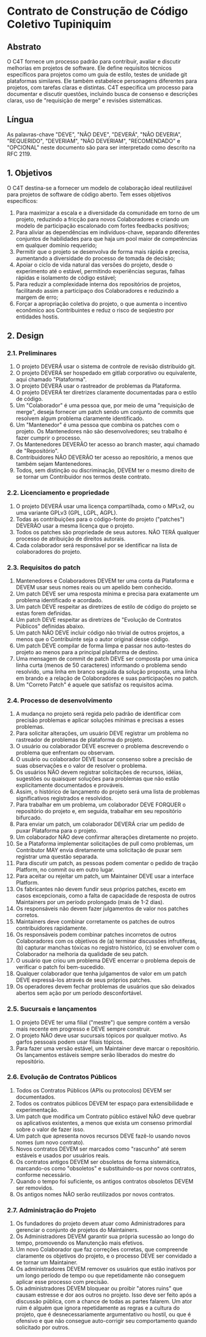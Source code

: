 # Contrato de Construção de Código Coletivo Tupiniquim 

## Abstrato
O C4T fornece um processo padrão para contribuir, avaliar e discutir melhorias em projetos de software. Ele define requisitos técnicos específicos para projetos como um guia de estilo, testes de unidade git plataformas similares. Ele também estabelece personagens diferentes para projetos, com tarefas claras e distintas. C4T especifica um processo para documentar e discutir questões, incluindo busca de consenso e descrições claras, uso de "requisição de merge" e revisões sistemáticas.

## Língua
As palavras-chave "DEVE", "NÃO DEVE", "DEVERÁ", "NÃO DEVERIA", "REQUERIDO", "DEVERIAM", "NÃO DEVERIAM", "RECOMENDADO" e "OPCIONAL" neste documento são para ser interpretado como descrito na RFC 2119.

## 1. Objetivos
O C4T destina-se a fornecer um modelo de colaboração ideal reutilizável para projetos de software de código aberto. Tem esses objetivos específicos:
1. Para maximizar a escala e a diversidade da comunidade em torno de um projeto, reduzindo a fricção para novos Colaboradores e criando um modelo de participação escalonado com fortes feedbacks positivos;
1. Para aliviar as dependências em indivíduos-chave, separando diferentes conjuntos de habilidades para que haja um pool maior de competências em qualquer domínio requerido;
1. Permitir que o projeto se desenvolva de forma mais rápida e precisa, aumentando a diversidade do processo de tomada de decisão;
1. Apoiar o ciclo de vida natural das versões do projeto, desde o experimento até o estável, permitindo experiências seguras, falhas rápidas e isolamento de código estável;
1. Para reduzir a complexidade interna dos repositórios de projetos, facilitando assim a participaço dos Colaboradores e reduzindo a margem de erro;
1. Forçar a apropriação coletiva do projeto, o que aumenta o incentivo econômico aos Contribuintes e reduz o risco de seqüestro por entidades hostis.

## 2. Design
### 2.1. Preliminares
1. O projeto DEVERÁ usar o sistema de controle de revisão distribuído git.
1. O projeto DEVERÁ ser hospedado em gitlab corporativo ou equivalente, aqui chamado "Plataforma".
1. O projeto DEVERÁ usar o rastreador de problemas da Plataforma.
1. O projeto DEVERÁ ter diretrizes claramente documentadas para o estilo de código.
1. Um "Colaborador" é uma pessoa que, por meio de uma "requisição de merge", deseja fornecer um patch sendo um conjunto de commits que resolvem algum problema claramente identificado.
1. Um "Mantenedor" é uma pessoa que combina os patches com o projeto. Os Mantenedores não são desenvolvedores; seu trabalho é fazer cumprir o processo.
1. Os Mantenedores DEVERÃO ter acesso ao branch master, aqui chamado de "Repositório".
1. Contribuidores NÃO DEVERÃO ter acesso ao repositório, a menos que também sejam Mantenedores.
1. Todos, sem distinção ou discriminação, DEVEM ter o mesmo direito de se tornar um Contribuidor nos termos deste contrato.

### 2.2. Licenciamento e propriedade
1. O projeto DEVERÁ usar uma licença compartilhada, como o MPLv2, ou uma variante GPLv3 (GPL, LGPL, AGPL).
1. Todas as contribuições para o código-fonte do projeto ("patches") DEVERÃO usar a mesma licença que o projeto.
1. Todos os patches são propriedade de seus autores. NÃO TERÁ qualquer processo de atribuição de direitos autorais.
1. Cada colaborador será responsável por se identificar na lista de colaboradores do projeto.

### 2.3. Requisitos do patch
1. Mantenedores e Colaboradores DEVEM ter uma conta da Plataforma e DEVEM usar seus nomes reais ou um apelido bem conhecido.
1. Um patch DEVE ser uma resposta mínima e precisa para exatamente um problema identificado e acordado.
1. Um patch DEVE respeitar as diretrizes de estilo de código do projeto se estas forem definidas.
1. Um patch DEVE respeitar as diretrizes de "Evolução de Contratos Públicos" definidas abaixo.
1. Um patch NÃO DEVE incluir código não trivial de outros projetos, a menos que o Contribuinte seja o autor original desse código.
1. Um patch DEVE compilar de forma limpa e passar nos auto-testes do projeto ao menos para a principal plataforma de destino.
1. Uma mensagem de commit de patch DEVE ser composta por uma única linha curta (menos de 50 caracteres) informando o problema sendo resolvido, uma linha em branco seguida da solução proposta, uma linha em brando e a relação de Colaboradores e suas participações no patch.
1. Um "Correto Patch" é aquele que satisfaz os requisitos acima.

### 2.4. Processo de desenvolvimento
1. A mudança no projeto será regida pelo padrão de identificar com precisão problemas e aplicar soluções mínimas e precisas a esses problemas.
1. Para solicitar alterações, um usuário DEVE registrar um problema no rastreador de problemas de plataforma do projeto.
1. O usuário ou colaborador DEVE escrever o problema descrevendo o problema que enfrentam ou observam.
1. O usuário ou colaborador DEVE buscar consenso sobre a precisão de suas observações e o valor de resolver o problema.
1. Os usuários NÃO devem registrar solicitações de recursos, idéias, sugestões ou quaisquer soluções para problemas que não estão explicitamente documentados e prováveis.
1. Assim, o histórico de lançamento do projeto será uma lista de problemas significativos registrados e resolvidos.
1. Para trabalhar em um problema, um colaborador DEVE FORQUER o repositório do projeto e, em seguida, trabalhar em seu repositório bifurcado.
1. Para enviar um patch, um colaborador DEVERÁ criar um pedido de puxar Plataforma para o projeto.
1. Um colaborador NÃO deve confirmar alterações diretamente no projeto.
1. Se a Plataforma implementar solicitações de pull como problemas, um Contributor MAY envia diretamente uma solicitação de puxar sem registrar uma questão separada.
1. Para discutir um patch, as pessoas podem comentar o pedido de tração Platform, no commit ou em outro lugar.
1. Para aceitar ou rejeitar um patch, um Maintainer DEVE usar a interface Platform.
1. Os fabricantes não devem fundir seus próprios patches, exceto em casos excepcionais, como a falta de capacidade de resposta de outros Maintainers por um período prolongado (mais de 1-2 dias).
1. Os responsáveis não devem fazer julgamentos de valor nos patches corretos.
1. Maintainers deve combinar corretamente os patches de outros contribuidores rapidamente.
1. Os responsáveis podem combinar patches incorretos de outros Colaboradores com os objetivos de (a) terminar discussões infrutíferas, (b) capturar manchas tóxicas no registro histórico, (c) se envolver com o Colaborador na melhoria da qualidade de seu patch.
1. O usuário que criou um problema DEVE encerrar o problema depois de verificar o patch foi bem-sucedido.
1. Qualquer colaborador que tenha julgamentos de valor em um patch DEVE expressá-los através de seus próprios patches.
1. Os operadores devem fechar problemas de usuários que são deixados abertos sem ação por um período desconfortável.

### 2.5. Sucursais e lançamentos
1. O projeto DEVE ter uma filial ("mestre") que sempre contém a versão mais recente em progresso e DEVE sempre construir.
1. O projeto NÃO deve usar sucursais tópicos por qualquer motivo. As garfos pessoais podem usar filiais tópicos.
1. Para fazer uma versão estável, um Maintainer deve marcar o repositório. Os lançamentos estáveis ​​sempre serão liberados do mestre do repositório.

### 2.6. Evolução de Contratos Públicos
1. Todos os Contratos Públicos (APIs ou protocolos) DEVEM ser documentados.
1. Todos os contratos públicos DEVEM ter espaço para extensibilidade e experimentação.
1. Um patch que modifica um Contrato público estável NÃO deve quebrar os aplicativos existentes, a menos que exista um consenso primordial sobre o valor de fazer isso.
1. Um patch que apresenta novos recursos DEVE fazê-lo usando novos nomes (um novo contrato).
1. Novos contratos DEVEM ser marcados como "rascunho" até serem estáveis ​​e usados ​​por usuários reais.
1. Os contratos antigos DEVEM ser obsoletos de forma sistemática, marcando-os como "obsoletos" e substituindo-os por novos contratos, conforme necessário.
1. Quando o tempo foi suficiente, os antigos contratos obsoletos DEVEM ser removidos.
1. Os antigos nomes NÃO serão reutilizados por novos contratos.

### 2.7. Administração do Projeto
1. Os fundadores do projeto devem atuar como Administradores para gerenciar o conjunto de projetos do Maintainers.
1. Os Administradores DEVEM garantir sua própria sucessão ao longo do tempo, promovendo os Manutenção mais efetivos.
1. Um novo Colaborador que faz correções corretas, que compreende claramente os objetivos do projeto, e o processo DEVE ser convidado a se tornar um Maintainer.
1. Os administradores DEVEM remover os usuários que estão inativos por um longo período de tempo ou que repetidamente não conseguem aplicar esse processo com precisão.
1. Os administradores DEVEM bloquear ou proibir "atores ruins" que causam estresse e dor aos outros no projeto. Isso deve ser feito após a discussão pública, com a chance de todas as partes falarem. Um ator ruim é alguém que ignora repetidamente as regras e a cultura do projeto, que é desnecessariamente argumentativo ou hostil, ou que é ofensivo e que não consegue auto-corrigir seu comportamento quando solicitado por outros.

